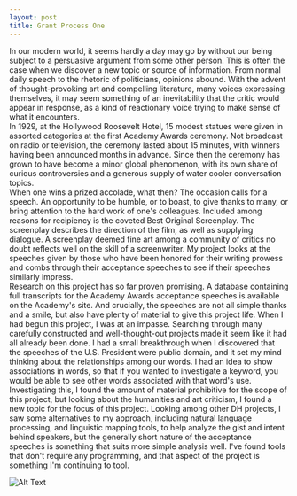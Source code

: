 ```yaml
---
layout: post
title: Grant Process One
---
```




In our modern world, it seems hardly a day may go by without our being subject to a persuasive argument from some other person. This is often the case when we discover a new topic or source of information. From normal daily speech to the rhetoric of politicians, opinions abound. With the advent of thought-provoking art and compelling literature, many voices expressing themselves, it may seem something of an inevitability that the critic would appear in response, as a kind of reactionary voice trying to make sense of what it encounters. <br />
In 1929, at the Hollywood Roosevelt Hotel, 15 modest statues were given in assorted categories at the first Academy Awards ceremony. Not broadcast on radio or television, the ceremony lasted about 15 minutes, with winners having been announced months in advance. Since then the ceremony has grown to have become a minor global phenomenon, with its own share of curious controversies and a generous supply of water cooler conversation topics. <br />
When one wins a prized accolade, what then? The occasion calls for a speech. An opportunity to be humble, or to boast, to give thanks to many, or bring attention to the hard work of one's colleagues. Included among reasons for recipiency is the coveted Best Original Screenplay. The screenplay describes the direction of the film, as well as supplying dialogue. A screenplay deemed fine art among a community of critics no doubt reflects well on the skill of a screenwriter. My project looks at the speeches given by those who have been honored for their writing prowess and combs through their acceptance speeches to see if their speeches similarly impress. <br />
Research on this project has so far proven promising. A database containing full transcripts for the Academy Awards acceptance speeches is available on the Academy's site. And crucially, the speeches are not all simple thanks and a smile, but also have plenty of material to give this project life. When I had begun this project, I was at an impasse. Searching through many carefully constructed and well-thought-out projects made it seem like it had all already been done. I had a small breakthrough when I discovered that the speeches of the U.S. President were public domain, and it set my mind thinking about the relationships among our words. I had an idea to show associations in words, so that if you wanted to investigate a keyword, you would be able to see other words associated with that word's use. Investigating this, I found the amount of material prohibitive for the scope of this project, but looking about the humanities and art criticism, I found a new topic for the focus of this project. Looking among other DH projects, I saw some alternatives to my approach, including natural language processing, and linguistic mapping tools, to help analyze the gist and intent behind speakers, but the generally short nature of the acceptance speeches is something that suits more simple analysis well. I've found tools that don't require any programming, and that aspect of the project is something I'm continuing to tool.

![Alt Text](https://sevaccount.github.io/sevaccount.io/images/pexels-engin-akyurt-2098604.jpg)

